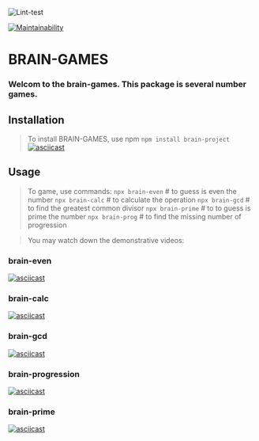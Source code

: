 ![Lint-test](https://github.com/gioahnn/frontend-project-lvl1/workflows/Lint-test/badge.svg?branch=master&event=push)

[![Maintainability](https://api.codeclimate.com/v1/badges/268b83ce0bed46987dff/maintainability)](https://codeclimate.com/github/gioahnn/frontend-project-lvl1/maintainability)

# BRAIN-GAMES
### Welcom to the brain-games. This package is several number games.

## Installation 
>To install BRAIN-GAMES, use npm
```npm install brain-project```
[![asciicast](https://asciinema.org/a/SYxNKlup6sO50ZocHLoxRUnc2.svg)](https://asciinema.org/a/SYxNKlup6sO50ZocHLoxRUnc2)


## Usage
>To game, use commands:
```npx brain-even```  # to guess is even the number
```npx brain-calc```  # to calculate the operation
```npx brain-gcd```   # to find the greatest common divisor
```npx brain-prime``` # to to guess is prime the number
```npx brain-prog```  # to find the missing number of progression


>You may watch down the demonstrative videos:
### brain-even
[![asciicast](https://asciinema.org/a/B35Bkx9Xf8FI6AcSuUQWd7OAA.svg)](https://asciinema.org/a/B35Bkx9Xf8FI6AcSuUQWd7OAA)
	
### brain-calc
[![asciicast](https://asciinema.org/a/QMURm67lKJH6oBwQideL7pLnt.svg)](https://asciinema.org/a/QMURm67lKJH6oBwQideL7pLnt)

### brain-gcd
[![asciicast](https://asciinema.org/a/7apQzLmeAa9U0U8Lno7EBcCdJ.svg)](https://asciinema.org/a/7apQzLmeAa9U0U8Lno7EBcCdJ)

### brain-progression
[![asciicast](https://asciinema.org/a/1rSDeGSQlktlCcUgeaSvKrrcE.svg)](https://asciinema.org/a/1rSDeGSQlktlCcUgeaSvKrrcE)

### brain-prime
[![asciicast](https://asciinema.org/a/jfjbC8PgE4YHWS83t53OcKobF.svg)](https://asciinema.org/a/jfjbC8PgE4YHWS83t53OcKobF)